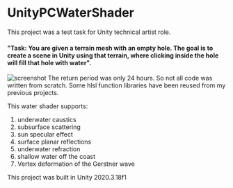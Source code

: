 # UnityPCWaterShader
This project was a test task for Unity technical artist role.
#### "Task: You are given a terrain mesh with an empty hole. The goal is to create a scene in Unity using that terrain, where clicking inside the hole will fill that hole with water".
![screenshot](Screenshots/WaterShaderDemo.gif)
The return period was only 24 hours.
So not all code was written from scratch. Some hlsl function libraries have been reused from my previous projects.

This water shader supports:
1. underwater caustics
2. subsurface scattering
3. sun specular effect
4. surface planar reflections
5. underwater refraction
6. shallow water off the coast
7. Vertex deformation of the Gerstner wave

This project was built in Unity 2020.3.18f1
